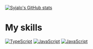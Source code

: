 [![Syjalo's GitHub stats](https://github-readme-stats.vercel.app/api?username=syjalo)](https://github.com/anuraghazra/github-readme-stats)

# My skills

[<img alt="TypeScript" src="https://img.shields.io/badge/-TypeScript-ffffff?style=for-the-badge&logo=typescript&logoColor=3078c5" />](https://www.typescriptlang.org/) [<img alt="JavaScript" src="https://img.shields.io/badge/-JavaScript-252525?style=for-the-badge&logo=javascript&logoColor=f7e01d" />](https://developer.mozilla.org/docs/Web/JavaScript) [<img alt="JavaScript" src="https://img.shields.io/badge/-Node.js-252525?style=for-the-badge&logo=node.js&logoColor=689f63" />](https://nodejs.org/)
